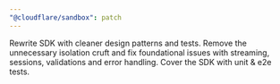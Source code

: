 ```yaml
---
"@cloudflare/sandbox": patch
---
```


Rewrite SDK with cleaner design patterns and tests. Remove the unnecessary isolation cruft and fix foundational issues with streaming, sessions, validations and error handling. Cover the SDK with unit & e2e tests.
